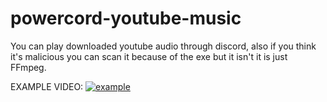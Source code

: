 # powercord-youtube-music
You can play downloaded youtube audio through discord, also if you think it's malicious you can scan it because of the exe but it isn't it is just FFmpeg.

EXAMPLE VIDEO:
[![example](https://img.youtube.com/vi/GTs63KU_Jro/0.jpg)](http://www.youtube.com/watch?v=GTs63KU_Jro)
